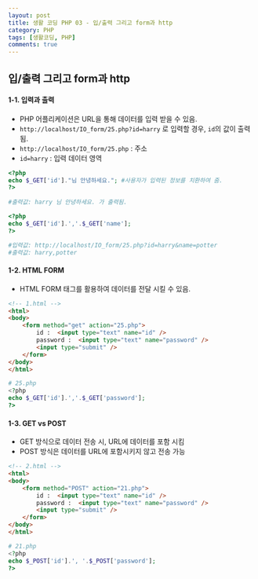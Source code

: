 ```yaml
---
layout: post
title: 생활 코딩 PHP 03 - 입/출력 그리고 form과 http
category: PHP
tags: [생활코딩, PHP]
comments: true
---
```




## 입/출력 그리고 form과 http

#### 1-1. 입력과 출력

- PHP 어플리케이션은 URL을 통해 데이터를 입력 받을 수 있음.
- `http://localhost/IO_form/25.php?id=harry` 로 입력할 경우, `id`의 값이 출력됨.
- `http://localhost/IO_form/25.php` : 주소
- `id=harry` : 입력 데이터 영역

```php
<?php
echo $_GET['id']."님 안녕하세요."; #사용자가 입력된 정보를 치환하여 줌.
?>
    
#출력값: harry 님 안녕하세요. 가 출력됨.
```

```php
<?php
echo $_GET['id'].','.$_GET['name'];
?>

#입력값: http://localhost/IO_form/25.php?id=harry&name=potter
#출력값: harry,potter
```



#### 1-2. HTML FORM

- HTML FORM 태그를 활용하여 데이터를 전달 시킬 수 있음.

```html
<!-- 1.html -->
<html>
<body>
    <form method="get" action="25.php">
        id :  <input type="text" name="id" />
        password :  <input type="text" name="password" />
        <input type="submit" />
    </form>
</body>
</html>
```

```php
# 25.php
<?php
echo $_GET['id'].','.$_GET['password'];
?>
```



#### 1-3. GET vs POST

- GET 방식으로 데이터 전송 시, URL에 데이터를 포함 시킴
- POST 방식은 데이터를 URL에 포함시키지 않고 전송 가능

```html
<!-- 2.html -->
<html>
<body>
    <form method="POST" action="21.php">
        id :  <input type="text" name="id" />
        password :  <input type="text" name="password" />
        <input type="submit" />
    </form>
</body>
</html>
```

```php
# 21.php
<?php
echo $_POST['id'].', '.$_POST['password'];
?>
```

